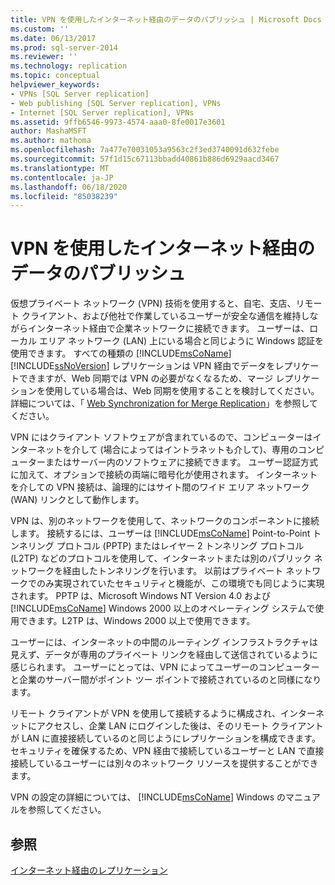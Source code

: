 ```yaml
---
title: VPN を使用したインターネット経由のデータのパブリッシュ | Microsoft Docs
ms.custom: ''
ms.date: 06/13/2017
ms.prod: sql-server-2014
ms.reviewer: ''
ms.technology: replication
ms.topic: conceptual
helpviewer_keywords:
- VPNs [SQL Server replication]
- Web publishing [SQL Server replication], VPNs
- Internet [SQL Server replication], VPNs
ms.assetid: 9ffb6546-9973-4574-aaa0-8fe0017e3601
author: MashaMSFT
ms.author: mathoma
ms.openlocfilehash: 7a477e70031053a9563c2f3ed3740091d632febe
ms.sourcegitcommit: 57f1d15c67113bbadd40861b886d6929aacd3467
ms.translationtype: MT
ms.contentlocale: ja-JP
ms.lasthandoff: 06/18/2020
ms.locfileid: "85038239"
---
```

# <a name="publish-data-over-the-internet-using-vpn"></a>VPN を使用したインターネット経由のデータのパブリッシュ
  仮想プライベート ネットワーク (VPN) 技術を使用すると、自宅、支店、リモート クライアント、および他社で作業しているユーザーが安全な通信を維持しながらインターネット経由で企業ネットワークに接続できます。 ユーザーは、ローカル エリア ネットワーク (LAN) 上にいる場合と同じように Windows 認証を使用できます。 すべての種類の [!INCLUDE[msCoName](../../includes/msconame-md.md)] [!INCLUDE[ssNoVersion](../../includes/ssnoversion-md.md)] レプリケーションは VPN 経由でデータをレプリケートできますが、Web 同期では VPN の必要がなくなるため、マージ レプリケーションを使用している場合は、Web 同期を使用することを検討してください。 詳細については、「 [Web Synchronization for Merge Replication](web-synchronization-for-merge-replication.md)」を参照してください。  
  
 VPN にはクライアント ソフトウェアが含まれているので、コンピューターはインターネットを介して (場合によってはイントラネットも介して)、専用のコンピューターまたはサーバー内のソフトウェアに接続できます。 ユーザー認証方式に加えて、オプションで接続の両端に暗号化が使用されます。 インターネットを介しての VPN 接続は、論理的にはサイト間のワイド エリア ネットワーク (WAN) リンクとして動作します。  
  
 VPN は、別のネットワークを使用して、ネットワークのコンポーネントに接続します。 接続するには、ユーザーは [!INCLUDE[msCoName](../../includes/msconame-md.md)] Point-to-Point トンネリング プロトコル (PPTP) またはレイヤー 2 トンネリング プロトコル (L2TP) などのプロトコルを使用して、インターネットまたは別のパブリック ネットワークを経由したトンネリングを行います。 以前はプライベート ネットワークでのみ実現されていたセキュリティと機能が、この環境でも同じように実現されます。 PPTP は、Microsoft Windows NT Version 4.0 および [!INCLUDE[msCoName](../../includes/msconame-md.md)] Windows 2000 以上のオペレーティング システムで使用できます。L2TP は、Windows 2000 以上で使用できます。  
  
 ユーザーには、インターネットの中間のルーティング インフラストラクチャは見えず、データが専用のプライベート リンクを経由して送信されているように感じられます。 ユーザーにとっては、VPN によってユーザーのコンピューターと企業のサーバー間がポイント ツー ポイントで接続されているのと同様になります。  
  
 リモート クライアントが VPN を使用して接続するように構成され、インターネットにアクセスし、企業 LAN にログインした後は、そのリモート クライアントが LAN に直接接続しているのと同じようにレプリケーションを構成できます。 セキュリティを確保するため、VPN 経由で接続しているユーザーと LAN で直接接続しているユーザーには別々のネットワーク リソースを提供することができます。  
  
 VPN の設定の詳細については、 [!INCLUDE[msCoName](../../includes/msconame-md.md)] Windows のマニュアルを参照してください。  
  
## <a name="see-also"></a>参照  
 [インターネット経由のレプリケーション](replication-over-the-internet.md)  
  
  
